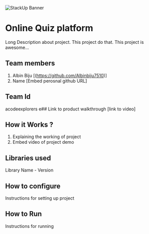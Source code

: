![StackUp Banner]([https://tinkerhub.frappe.cloud/files/stackup%20banner.jpeg])
# Online Quiz platform
Long Description about project. This project do that. This project is awesome...
## Team members
1. Albin Biju [(https://github.com/Albinbiju7510)]
2. Name [Embed perosnal github URL]
## Team Id
acodeexplorers
e## Link to product walkthrough
[link to video]
## How it Works ?
1. Explaining the working of project
2. Embed video of project demo
## Libraries used
Library Name - Version
## How to configure
Instructions for setting up project
## How to Run
Instructions for running
